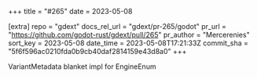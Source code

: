 +++
title = "#265"
date = 2023-05-08

[extra]
repo = "gdext"
docs_rel_url = "gdext/pr-265/godot"
pr_url = "https://github.com/godot-rust/gdext/pull/265"
pr_author = "Mercerenies"
sort_key = 2023-05-08
date_time = 2023-05-08T17:21:33Z
commit_sha = "5f6f596ac0210fda0b9cb40daf2814159e43d8a0"
+++

VariantMetadata blanket impl for EngineEnum
